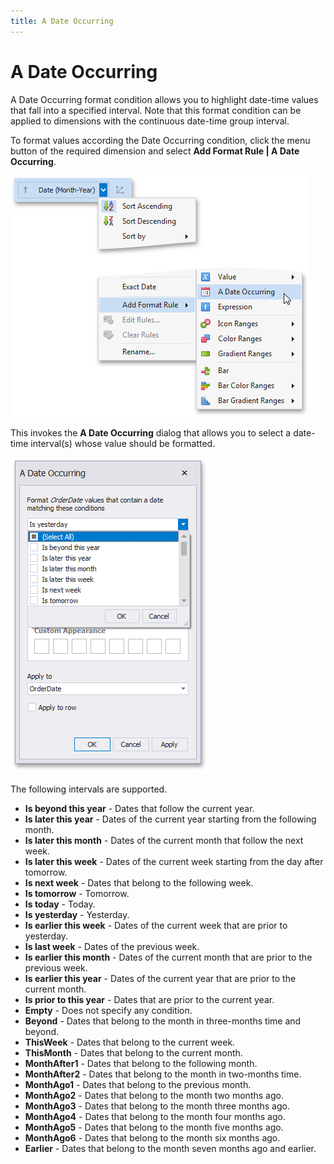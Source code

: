 ```yaml
---
title: A Date Occurring
---
```

# A Date Occurring
A Date Occurring format condition allows you to highlight date-time values that fall into a specified interval. Note that this format condition can be applied to dimensions with the continuous date-time group interval.

To format values according the Date Occurring condition, click the menu button of the required dimension and select **Add Format Rule | A Date Occurring**.

![DateOccurringCondition_Menu](../../../../images/Img118796.png)

This invokes the **A Date Occurring** dialog that allows you to select a date-time interval(s) whose value should be formatted.

![DateOccurringFormatCondition](../../../../images/Img118593.png)

The following intervals are supported.
* **Is beyond this year** - Dates that follow the current year.
* **Is later this year** - Dates of the current year starting from the following month.
* **Is later this month** - Dates of the current month that follow the next week.
* **Is later this week** - Dates of the current week starting from the day after tomorrow.
* **Is next week** - Dates that belong to the following week.
* **Is tomorrow** - Tomorrow.
* **Is today** - Today.
* **Is yesterday** - Yesterday.
* **Is earlier this week** - Dates of the current week that are prior to yesterday.
* **Is last week** - Dates of the previous week.
* **Is earlier this month** - Dates of the current month that are prior to the previous week.
* **Is earlier this year** - Dates of the current year that are prior to the current month.
* **Is prior to this year** - Dates that are prior to the current year.
* **Empty** - Does not specify any condition.
* **Beyond** - Dates that belong to the month in three-months time and beyond.
* **ThisWeek** - Dates that belong to the current week.
* **ThisMonth** - Dates that belong to the current month.
* **MonthAfter1** - Dates that belong to the following month.
* **MonthAfter2** - Dates that belong to the month in two-months time.
* **MonthAgo1** - Dates that belong to the previous month.
* **MonthAgo2** - Dates that belong to the month two months ago.
* **MonthAgo3** - Dates that belong to the month three months ago.
* **MonthAgo4** - Dates that belong to the month four months ago.
* **MonthAgo5** - Dates that belong to the month five months ago.
* **MonthAgo6** - Dates that belong to the month six months ago.
* **Earlier** - Dates that belong to the month seven months ago and earlier.